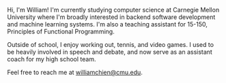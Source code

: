 Hi, I'm William! I'm currently studying computer science at Carnegie Mellon University where I'm broadly interested in backend software development and machine learning systems. I'm also a teaching assistant for 15-150, Principles of Functional Programming.

Outside of school, I enjoy working out, tennis, and video games. I used to be heavily involved in speech and debate, and now serve as an assistant coach for my high school team.

Feel free to reach me at [williamchien@cmu.edu](mailto:williamchien@cmu.edu).
